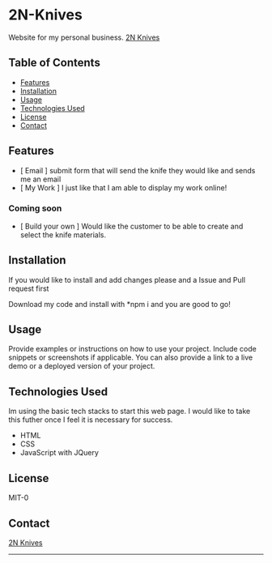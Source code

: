# 2N-Knives

Website for my personal business. <a href="https://scottskinn.github.io/2N-Knives/" target="_blank">2N Knives</a>

## Table of Contents

- [Features](#features)
- [Installation](#installation)
- [Usage](#usage)
- [Technologies Used](#technologies-used)
- [License](#license)
- [Contact](#contact)

## Features

- [ Email ] submit form that will send the knife they would like and sends me an email
- [ My Work ] I just like that I am able to display my work online!

### Coming soon

- [ Build your own ] Would like the customer to be able to create and select the knife materials.

## Installation

If you would like to install and add changes please and a Issue and Pull request first <i class="fa-solid fa-thumbs-up"></i>

Download my code and install with *npm i and you are good to go!

## Usage

Provide examples or instructions on how to use your project. Include code snippets or screenshots if applicable. You can also provide a link to a live demo or a deployed version of your project.

## Technologies Used

Im using the basic tech stacks to start this web page. I would like to take this futher once I feel it is necessary for success.

- HTML
- CSS
- JavaScript with JQuery

## License

MIT-0

## Contact

<a href="https://www.instagram.com/2nknives" target="_blank">2N Knives</a>

---
